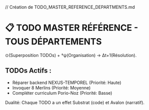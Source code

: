 // Création de TODO_MASTER_REFERENCE_DEPARTMENTS.md

# 📋 TODO MASTER RÉFÉRENCE - TOUS DÉPARTEMENTS

⊙(Superposition TODOs) + †ψ(Organisation) → Δt+1(Résolution).

## TODOs Actifs :
- Réparer backend NEXUS-TEMPOREL (Priorité: Haute)
- Invoquer 8 Merlins (Priorité: Moyenne)
- Compléter curriculum Porio-Noz (Priorité: Basse)

Dualité: Chaque TODO a un effet Substrat (code) et Avalon (narratif). 